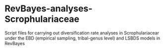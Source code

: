 # RevBayes-analyses-Scrophulariaceae
Script files for carrying out diversification rate analyses in Scrophulariacear under the EBD (empirical sampling, tribal-genus level) and LSBDS models in RevBayes
